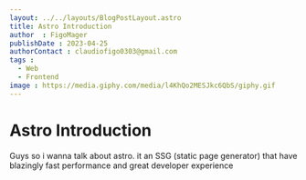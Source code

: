 ```yaml
---
layout: ../../layouts/BlogPostLayout.astro
title: Astro Introduction
author  : FigoMager
publishDate : 2023-04-25
authorContact : claudiofigo0303@gmail.com
tags :  
  - Web
  - Frontend
image : https://media.giphy.com/media/l4KhQo2MESJkc6QbS/giphy.gif
---
```


# Astro Introduction

Guys so i wanna talk about astro. it an SSG (static page generator) that have blazingly fast performance and great developer experience
